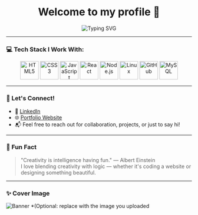 <h1 align="center">Welcome to my profile 👋</h1>

<p align="center">
  <img src="https://readme-typing-svg.demolab.com?font=Fira+Code&size=28&duration=3000&pause=1000&color=F6F6F6&center=true&vCenter=true&multiline=true&width=800&lines=Passionate+Web+Developer+%7C+Tech+Explorer;Cyber+Security+Student+%7C+Creative+Mind;Design+Lover+%7C+Problem+Solver;Always+Learning+%7C+Dreaming+Big" alt="Typing SVG" />
</p>

---

### 💻 Tech Stack I Work With:

<p align="center">
  <img src="https://cdn.jsdelivr.net/gh/devicons/devicon/icons/html5/html5-original.svg" height="50" alt="HTML5" style="animation:bounce 2s infinite;" />
  <img src="https://cdn.jsdelivr.net/gh/devicons/devicon/icons/css3/css3-original.svg" height="50" alt="CSS3" style="animation:bounce 2s infinite;" />
  <img src="https://cdn.jsdelivr.net/gh/devicons/devicon/icons/javascript/javascript-original.svg" height="50" alt="JavaScript" style="animation:bounce 2s infinite;" />
  <img src="https://cdn.jsdelivr.net/gh/devicons/devicon/icons/react/react-original.svg" height="50" alt="React" style="animation:bounce 2s infinite;" />
  <img src="https://cdn.jsdelivr.net/gh/devicons/devicon/icons/nodejs/nodejs-original.svg" height="50" alt="Node.js" style="animation:bounce 2s infinite;" />
  <img src="https://cdn.jsdelivr.net/gh/devicons/devicon/icons/linux/linux-original.svg" height="50" alt="Linux" style="animation:bounce 2s infinite;" />
  <img src="https://cdn.jsdelivr.net/gh/devicons/devicon/icons/github/github-original.svg" height="50" alt="GitHub" style="animation:bounce 2s infinite;" />
  <img src="https://cdn.jsdelivr.net/gh/devicons/devicon/icons/mysql/mysql-original.svg" height="50" alt="MySQL" style="animation:bounce 2s infinite;" />
</p>

---

### 🚀 Let's Connect!

- 🔗 [LinkedIn](https://www.linkedin.com/in/yourprofile/)
- 🌐 [Portfolio Website](https://yourportfolio.com)
- 📬 Feel free to reach out for collaboration, projects, or just to say hi!

---

### 🌟 Fun Fact

> "Creativity is intelligence having fun." — Albert Einstein  
> I love blending creativity with logic — whether it's coding a website or designing something beautiful.

---

### ✨ Cover Image

![Banner](https://raw.githubusercontent.com/yourusername/yourusername/main/banner.png)
*(Optional: replace with the image you uploaded
